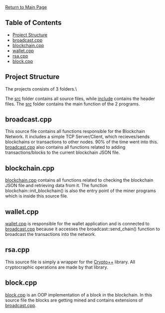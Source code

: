 
[Return to Main Page](../)
## Table of Contents
- [Project Structure](#Project-Structure)
- [broadcast.cpp](#broadcast.h)
- [blockchain.cpp](#blockchain.cpp)
- [wallet.cpp](#wallet.cpp)
- [rsa.cpp](#rsa.cpp)
- [block.cpp](#block.cpp)

## Project Structure
The projects consists of 3 folders.\

The [src](src/) folder contains all source files, while [include](include/) contains the header files. The [src](src/) folder contains the main function of the 2 programs.

## broadcast.cpp
This source file contains all functions responsible for the Blockchain Network. It includes a simple TCP Server/Client, which recieves/sends blockchains or transactions to other nodes. 90% of the time went into this. [broadcast.cpp](src/broadcast.cpp) also contains all functions related to adding transactions/blocks to the current blockchain JSON file.

## blockchain.cpp
[blockchain.cpp](src/blockchain.cpp) contains all functions related to checking the blockchain JSON file and retrieving data from it. The function blockchain::init_blockchain() is also the entry point of the miner programs which is inside this source file.

## wallet.cpp
[wallet.cpp](src/wallet.cpp) is responsible for the wallet application and is connected to [broadcast.cpp](src/broadcast.cpp) because it accesses the broadcast::send_chain() function to broadcast the transactions into the network.

## rsa.cpp
This source file is simply a wrapper for the [Crypto++](https://www.cryptopp.com/) library. All cryptocraphic operations are made by that library.

## block.cpp
[block.cpp](src/block.cpp) is an OOP implementation of a block in the blockchain. In this source file the blocks are getting mined and contains extensions of [broadcast.cpp](src/broadcast.cpp).
